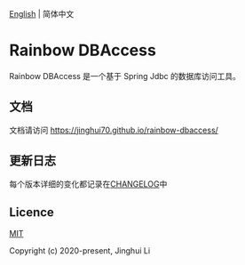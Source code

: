 [English](./README.md) | 简体中文

# Rainbow DBAccess

Rainbow DBAccess 是一个基于 Spring Jdbc 的数据库访问工具。

## 文档

文档请访问 https://jinghui70.github.io/rainbow-dbaccess/


## 更新日志

每个版本详细的变化都记录在[CHANGELOG](https://github.com/jinghui70/rainbow-dbaccess/blob/main/CHANGELOG.md)中

## Licence

[MIT](https://github.com/jinghui70/rainbow-dbaccess/blob/main/LICENSE)

Copyright (c) 2020-present, Jinghui Li